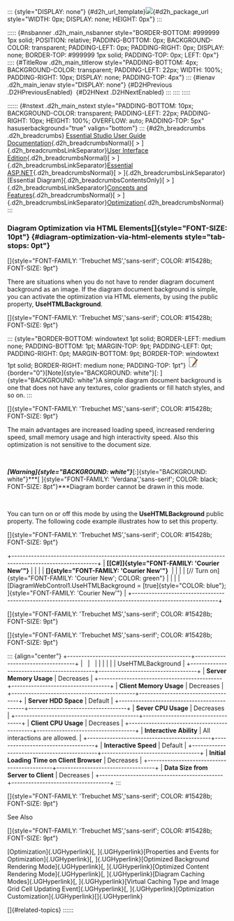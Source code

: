 ::: {style="DISPLAY: none"}
[](ms-xhelp:///?Id=d2h_url_template){#d2h_url_template}![](!package_url!){#d2h_package_url style="WIDTH: 0px; DISPLAY: none; HEIGHT: 0px"}
:::

::::: {#nsbanner .d2h_main_nsbanner style="BORDER-BOTTOM: #999999 1px solid; POSITION: relative; PADDING-BOTTOM: 0px; BACKGROUND-COLOR: transparent; PADDING-LEFT: 0px; PADDING-RIGHT: 0px; DISPLAY: none; BORDER-TOP: #999999 1px solid; PADDING-TOP: 0px; LEFT: 0px"}
:::: {#TitleRow .d2h_main_titlerow style="PADDING-BOTTOM: 4px; BACKGROUND-COLOR: transparent; PADDING-LEFT: 22px; WIDTH: 100%; PADDING-RIGHT: 10px; DISPLAY: none; PADDING-TOP: 4px"}
::: {#ienav .d2h_main_ienav style="DISPLAY: none"}
[](ms-xhelp:///?Id=87c73eb8-0ffe-4ece-81f2-9386505f8639){#D2HPrevious .D2HPreviousEnabled}  [](ms-xhelp:///?Id=eca3b060-1eec-4d92-8cc6-3cdd27014c1d){#D2HNext .D2HNextEnabled}
:::
::::
:::::

:::::: {#nstext .d2h_main_nstext style="PADDING-BOTTOM: 10px; BACKGROUND-COLOR: transparent; PADDING-LEFT: 22px; PADDING-RIGHT: 10px; HEIGHT: 100%; OVERFLOW: auto; PADDING-TOP: 5px" hasuserbackground="true" valign="bottom"}
::: {#d2h_breadcrumbs .d2h_breadcrumbs}
[Essential Studio User Guide Documentation](ms-xhelp:///?Id=12457748-09e3-4d74-a240-8e049cedf030){.d2h_breadcrumbsNormal}[ \> ]{.d2h_breadcrumbsLinkSeparator}[User Interface Edition](ms-xhelp:///?Id=c29296b7-531c-413b-a0ec-488ca1f7f669){.d2h_breadcrumbsNormal}[ \> ]{.d2h_breadcrumbsLinkSeparator}[Essential ASP.NET](ms-xhelp:///?Id=25c35330-c127-4dad-9a92-ed79dc7261a6){.d2h_breadcrumbsNormal}[ \> ]{.d2h_breadcrumbsLinkSeparator}[Essential Diagram]{.d2h_breadcrumbsContentsOnly}[ \> ]{.d2h_breadcrumbsLinkSeparator}[Concepts and Features](ms-xhelp:///?Id=f9aa55fb-f8cf-43da-a8be-de231dc0d949){.d2h_breadcrumbsNormal}[ \> ]{.d2h_breadcrumbsLinkSeparator}[Optimization](ms-xhelp:///?Id=b87d4bc7-af66-4e6f-81ff-c63c4bc639b4){.d2h_breadcrumbsNormal}
:::

### Diagram Optimization via HTML Elements[]{style="FONT-SIZE: 10pt"} {#diagram-optimization-via-html-elements style="tab-stops: 0pt"}

[]{style="FONT-FAMILY: 'Trebuchet MS','sans-serif'; COLOR: #15428b; FONT-SIZE: 9pt"} 

There are situations when you do not have to render diagram document background as an image. If the diagram document background is simple, you can activate the optimization via HTML elements, by using the public property, **UseHTMLBackground**.

[]{style="FONT-FAMILY: 'Trebuchet MS','sans-serif'; COLOR: #15428b; FONT-SIZE: 9pt"} 

::: {style="BORDER-BOTTOM: windowtext 1pt solid; BORDER-LEFT: medium none; PADDING-BOTTOM: 1pt; MARGIN-TOP: 9pt; PADDING-LEFT: 0pt; PADDING-RIGHT: 0pt; MARGIN-BOTTOM: 9pt; BORDER-TOP: windowtext 1pt solid; BORDER-RIGHT: medium none; PADDING-TOP: 1pt"}
![](ImagesExt/image65_1.jpg){border="0"}[Note]{style="BACKGROUND: white"}[: ]{style="BACKGROUND: white"}A simple diagram document background is one that does not have any textures, color gradients or fill hatch styles, and so on.
:::

[]{style="FONT-FAMILY: 'Trebuchet MS','sans-serif'; COLOR: #15428b; FONT-SIZE: 9pt"} 

The main advantages are increased loading speed, increased rendering speed, small memory usage and high interactivity speed. Also this optimization is not sensitive to the document size.

 

***[Warning]{style="BACKGROUND: white"}***[:]{style="BACKGROUND: white"}***[ ]{style="FONT-FAMILY: 'Verdana','sans-serif'; COLOR: black; FONT-SIZE: 8pt"}***Diagram border cannot be drawn in this mode.

 

You can turn on or off this mode by using the **UseHTMLBackground** public property. The following code example illustrates how to set this property.

[]{style="FONT-FAMILY: 'Trebuchet MS','sans-serif'; COLOR: #15428b; FONT-SIZE: 9pt"} 

+------------------------------------------------------------------------------------------------------------+
| **[\[C#\]]{style="FONT-FAMILY: 'Courier New'"}**                                                           |
|                                                                                                            |
| **[]{style="FONT-FAMILY: 'Courier New'"}**                                                                 |
|                                                                                                            |
| [// Turn on]{style="FONT-FAMILY: 'Courier New'; COLOR: green"}                                             |
|                                                                                                            |
| [DiagramWebControl1.UseHTMLBackground = [true]{style="COLOR: blue"}; ]{style="FONT-FAMILY: 'Courier New'"} |
+------------------------------------------------------------------------------------------------------------+

[]{style="FONT-FAMILY: 'Trebuchet MS','sans-serif'; COLOR: #15428b; FONT-SIZE: 9pt"} 

[]{style="FONT-FAMILY: 'Trebuchet MS','sans-serif'; COLOR: #15428b; FONT-SIZE: 9pt"} 

::: {align="center"}
+--------------------------------------------+-----------------------------------+
|                                            |                                   |
|                                            |                                   |
|                                            | UseHTMLBackground                 |
+--------------------------------------------+-----------------------------------+
| **Server Memory Usage**                    | Decreases                         |
+--------------------------------------------+-----------------------------------+
| **Client Memory Usage**                    | Decreases                         |
+--------------------------------------------+-----------------------------------+
| **Server HDD Space**                       | Default                           |
+--------------------------------------------+-----------------------------------+
| **Sever CPU Usage**                        | Decreases                         |
+--------------------------------------------+-----------------------------------+
| **Client CPU Usage**                       | Decreases                         |
+--------------------------------------------+-----------------------------------+
| **Interactive Ability**                    | All interactions are allowed.     |
+--------------------------------------------+-----------------------------------+
| **Interactive Speed**                      | Default                           |
+--------------------------------------------+-----------------------------------+
| **Initial Loading Time on Client Browser** | Decreases                         |
+--------------------------------------------+-----------------------------------+
| **Data Size from Server to Client**        | Decreases                         |
+--------------------------------------------+-----------------------------------+
:::

[]{style="FONT-FAMILY: 'Trebuchet MS','sans-serif'; COLOR: #15428b; FONT-SIZE: 9pt"} 

See Also

[]{style="FONT-FAMILY: 'Trebuchet MS','sans-serif'; COLOR: #15428b; FONT-SIZE: 9pt"} 

[Optimization]{.UGHyperlink}[, ]{.UGHyperlink}[Properties and Events for Optimization]{.UGHyperlink}[, ]{.UGHyperlink}[Optimized Background Rendering Mode]{.UGHyperlink}[, ]{.UGHyperlink}[Optimized Content Rendering Mode]{.UGHyperlink}[, ]{.UGHyperlink}[Diagram Caching Modes]{.UGHyperlink}[, ]{.UGHyperlink}[Virtual Caching Type and Image Grid Cell Updating Event]{.UGHyperlink}[, ]{.UGHyperlink}[Optimization Customization]{.UGHyperlink}[]{.UGHyperlink}

[]{#related-topics}
::::::

